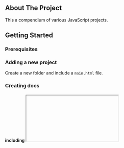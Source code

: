 ## About The Project

This a compendium of various JavaScript projects.

## Getting Started

### Prerequisites

### Adding a new project

Create a new folder and include a `main.html` file.

### Creating docs

#### including <iframe>

In `/static/tmps/base.html` uncomment the following line

```sh
{% include 'iframe.html' %}
{# include 'img.html' #}
```

#### including <img>

Create the thumbnail images to use

```sh
$ python create_imgs.py
```

In `/static/tmps/base.html` uncomment the following line

```sh
{# include 'iframe.html' #}
{% include 'img.html' %}
```

